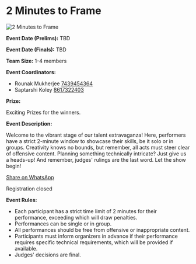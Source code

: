# 2 Minutes to Frame

![2 Minutes to Frame](https://srijanju.in/images/events/2minutes_to_frame.png)

**Event Date (Prelims):** TBD

**Event Date (Finals):** TBD

**Team Size:** 1-4 members

**Event Coordinators:**

- Rounak Mukherjee [7439454364](tel:7439454364)
- Saptarshi Koley [8617322403](tel:8617322403)

**Prize:**

Exciting Prizes for the winners.

**Event Description:**

Welcome to the vibrant stage of our talent extravaganza! Here, performers have a strict 2-minute window to showcase their skills, be it solo or in groups. Creativity knows no bounds, but remember, all acts must steer clear of offensive content. Planning something technically intricate? Just give us a heads-up! And remember, judges' rulings are the last word. Let the show begin!

[Share on WhatsApp](https://wa.me/?text=Check%20out%20this%20event%3A%202%20Minutes%20to%20Frame%0A%0A%20Welcome%20to%20the%20vibrant%20stage%20of%20our%20talent%20extravaganza!%20Here%2C%20performers%20have%20a%20strict%202-minute%20window%20to%20showcase%20their%20skills%2C%20be%20it%20solo%20or%20in%20groups.%20Creativity%20knows%20no%20bounds%2C%20but%20remember%2C%20all%20acts%20must%20steer%20clear%20of%20offensive%20content.%20Planning%20something%20technically%20intricate%3F%20Just%20give%20us%20a%20heads-up!%20And%20remember%2C%20judges%27%20rulings%20are%20the%20last%20word.%20Let%20the%20show%20begin!%0A%0AHead%20over%20to%3A%20https%3A%2F%2Fsrijanju.in%2Fevents%2F2-minutes-to-frame%20for%20exploring%20it!)

Registration closed

**Event Rules:**

- Each participant has a strict time limit of 2 minutes for their performance, exceeding which will draw penalties.
- Performances can be single or in group.
- All performances should be free from offensive or inappropriate content.
- Participants must inform organizers in advance if their performance requires specific technical requirements, which will be provided if available.
- Judges' decisions are final.